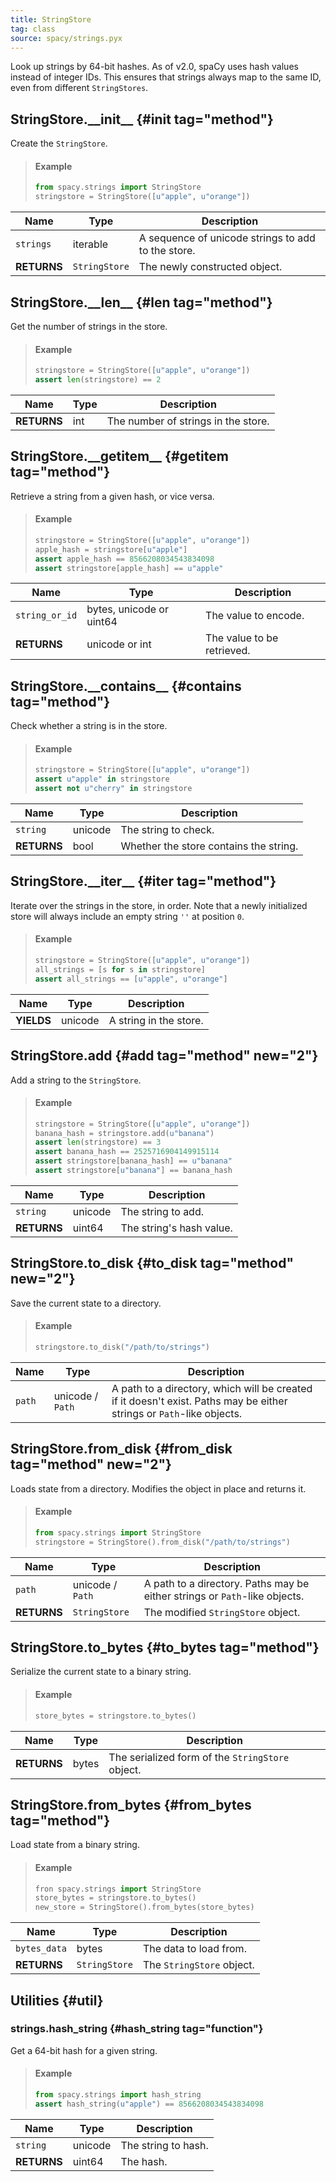 ```yaml
---
title: StringStore
tag: class
source: spacy/strings.pyx
---
```


Look up strings by 64-bit hashes. As of v2.0, spaCy uses hash values instead of
integer IDs. This ensures that strings always map to the same ID, even from
different `StringStores`.

## StringStore.\_\_init\_\_ {#init tag="method"}

Create the `StringStore`.

> #### Example
>
> ```python
> from spacy.strings import StringStore
> stringstore = StringStore([u"apple", u"orange"])
> ```

| Name        | Type          | Description                                        |
| ----------- | ------------- | -------------------------------------------------- |
| `strings`   | iterable      | A sequence of unicode strings to add to the store. |
| **RETURNS** | `StringStore` | The newly constructed object.                      |

## StringStore.\_\_len\_\_ {#len tag="method"}

Get the number of strings in the store.

> #### Example
>
> ```python
> stringstore = StringStore([u"apple", u"orange"])
> assert len(stringstore) == 2
> ```

| Name        | Type | Description                         |
| ----------- | ---- | ----------------------------------- |
| **RETURNS** | int  | The number of strings in the store. |

## StringStore.\_\_getitem\_\_ {#getitem tag="method"}

Retrieve a string from a given hash, or vice versa.

> #### Example
>
> ```python
> stringstore = StringStore([u"apple", u"orange"])
> apple_hash = stringstore[u"apple"]
> assert apple_hash == 8566208034543834098
> assert stringstore[apple_hash] == u"apple"
> ```

| Name           | Type                     | Description                |
| -------------- | ------------------------ | -------------------------- |
| `string_or_id` | bytes, unicode or uint64 | The value to encode.       |
| **RETURNS**    | unicode or int           | The value to be retrieved. |

## StringStore.\_\_contains\_\_ {#contains tag="method"}

Check whether a string is in the store.

> #### Example
>
> ```python
> stringstore = StringStore([u"apple", u"orange"])
> assert u"apple" in stringstore
> assert not u"cherry" in stringstore
> ```

| Name        | Type    | Description                            |
| ----------- | ------- | -------------------------------------- |
| `string`    | unicode | The string to check.                   |
| **RETURNS** | bool    | Whether the store contains the string. |

## StringStore.\_\_iter\_\_ {#iter tag="method"}

Iterate over the strings in the store, in order. Note that a newly initialized
store will always include an empty string `''` at position `0`.

> #### Example
>
> ```python
> stringstore = StringStore([u"apple", u"orange"])
> all_strings = [s for s in stringstore]
> assert all_strings == [u"apple", u"orange"]
> ```

| Name       | Type    | Description            |
| ---------- | ------- | ---------------------- |
| **YIELDS** | unicode | A string in the store. |

## StringStore.add {#add tag="method" new="2"}

Add a string to the `StringStore`.

> #### Example
>
> ```python
> stringstore = StringStore([u"apple", u"orange"])
> banana_hash = stringstore.add(u"banana")
> assert len(stringstore) == 3
> assert banana_hash == 2525716904149915114
> assert stringstore[banana_hash] == u"banana"
> assert stringstore[u"banana"] == banana_hash
> ```

| Name        | Type    | Description              |
| ----------- | ------- | ------------------------ |
| `string`    | unicode | The string to add.       |
| **RETURNS** | uint64  | The string's hash value. |

## StringStore.to_disk {#to_disk tag="method" new="2"}

Save the current state to a directory.

> #### Example
>
> ```python
> stringstore.to_disk("/path/to/strings")
> ```

| Name   | Type             | Description                                                                                                           |
| ------ | ---------------- | --------------------------------------------------------------------------------------------------------------------- |
| `path` | unicode / `Path` | A path to a directory, which will be created if it doesn't exist. Paths may be either strings or `Path`-like objects. |

## StringStore.from_disk {#from_disk tag="method" new="2"}

Loads state from a directory. Modifies the object in place and returns it.

> #### Example
>
> ```python
> from spacy.strings import StringStore
> stringstore = StringStore().from_disk("/path/to/strings")
> ```

| Name        | Type             | Description                                                                |
| ----------- | ---------------- | -------------------------------------------------------------------------- |
| `path`      | unicode / `Path` | A path to a directory. Paths may be either strings or `Path`-like objects. |
| **RETURNS** | `StringStore`    | The modified `StringStore` object.                                         |

## StringStore.to_bytes {#to_bytes tag="method"}

Serialize the current state to a binary string.

> #### Example
>
> ```python
> store_bytes = stringstore.to_bytes()
> ```

| Name        | Type  | Description                                      |
| ----------- | ----- | ------------------------------------------------ |
| **RETURNS** | bytes | The serialized form of the `StringStore` object. |

## StringStore.from_bytes {#from_bytes tag="method"}

Load state from a binary string.

> #### Example
>
> ```python
> fron spacy.strings import StringStore
> store_bytes = stringstore.to_bytes()
> new_store = StringStore().from_bytes(store_bytes)
> ```

| Name         | Type          | Description               |
| ------------ | ------------- | ------------------------- |
| `bytes_data` | bytes         | The data to load from.    |
| **RETURNS**  | `StringStore` | The `StringStore` object. |

## Utilities {#util}

### strings.hash_string {#hash_string tag="function"}

Get a 64-bit hash for a given string.

> #### Example
>
> ```python
> from spacy.strings import hash_string
> assert hash_string(u"apple") == 8566208034543834098
> ```

| Name        | Type    | Description         |
| ----------- | ------- | ------------------- |
| `string`    | unicode | The string to hash. |
| **RETURNS** | uint64  | The hash.           |
